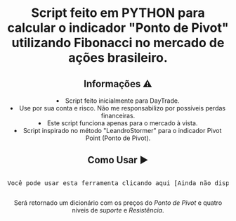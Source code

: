 <h1 align="center">Script feito em PYTHON para calcular o indicador "Ponto de Pivot" utilizando Fibonacci no mercado de ações brasileiro.</h1>
  
  
  <h2 align="center">Informações ⚠️</h2>
  
  <div align="center">
  <li>Script feito inicialmente para DayTrade.
  <li>Use por sua conta e risco. Não me responsabilizo por possíveis perdas financeiras.
  <li>Este script funciona apenas para o mercado à vista.
  <li>Script inspirado no método "LeandroStormer" para o indicador Pivot Point (Ponto de Pivot).</div>
  
  <h2 align="center">Como Usar ▶️</h2>

<pre><p  align="center">Você pode usar esta ferramenta clicando aqui [Ainda não disponível].</p></pre>

<p align="center">Será retornado um dicionário com os preços do <em>Ponto de Pivot</em> e quatro níveis de <em>suporte</em> e <em>Resistência</em>.</p>

